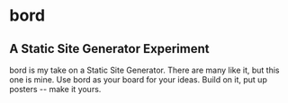 # bord
## A Static Site Generator Experiment

bord is my take on a Static Site Generator. There are many like it, but this one is mine. 
Use bord as your board for your ideas. Build on it, put up posters -- make it yours.
